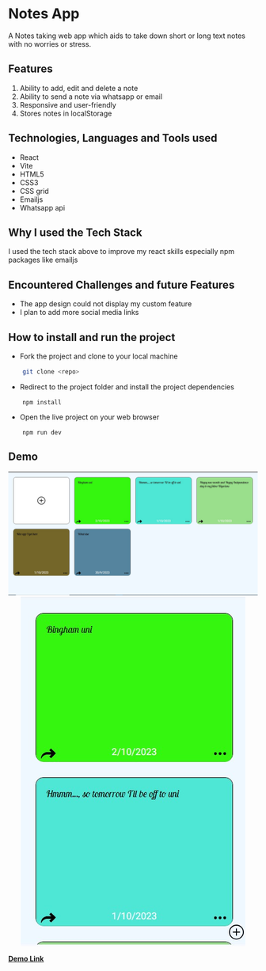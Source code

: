 # Notes App
A Notes taking web app which aids to take down short or long text notes with no worries or stress.

## Features

1. Ability to add, edit and delete a note
2. Ability to send a note via whatsapp or email
3. Responsive and user-friendly
4. Stores notes in localStorage

## Technologies, Languages and Tools used

- React
- Vite
- HTML5
- CSS3
- CSS grid
- Emailjs
- Whatsapp api

## Why I used the Tech Stack

I used the tech stack above to improve my react skills especially npm packages like emailjs

## Encountered Challenges and future Features

- The app design could not display my custom feature
- I plan to add more social media links

## How to install and run the project

- Fork the project and clone to your local machine
```bash
    git clone <repo>
```
- Redirect to the project folder and install the project dependencies
```node
    npm install
```
- Open the live project on your web browser
```node
    npm run dev
```

## Demo

<div align="center">
    <img src="src/assets/desktopScreenshot.jpg" alt="Desktop Screenshot">
    <img src="src/assets/mobileScreenshots.jpg" alt="Mobile Screenshot">
</div>

**[Demo Link]()**